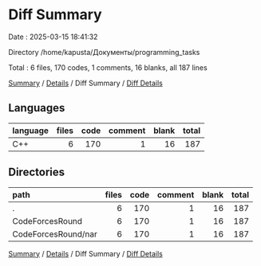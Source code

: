 # Diff Summary

Date : 2025-03-15 18:41:32

Directory /home/kapusta/Документы/programming_tasks

Total : 6 files,  170 codes, 1 comments, 16 blanks, all 187 lines

[Summary](results.md) / [Details](details.md) / Diff Summary / [Diff Details](diff-details.md)

## Languages
| language | files | code | comment | blank | total |
| :--- | ---: | ---: | ---: | ---: | ---: |
| C++ | 6 | 170 | 1 | 16 | 187 |

## Directories
| path | files | code | comment | blank | total |
| :--- | ---: | ---: | ---: | ---: | ---: |
| . | 6 | 170 | 1 | 16 | 187 |
| CodeForcesRound | 6 | 170 | 1 | 16 | 187 |
| CodeForcesRound/nar | 6 | 170 | 1 | 16 | 187 |

[Summary](results.md) / [Details](details.md) / Diff Summary / [Diff Details](diff-details.md)